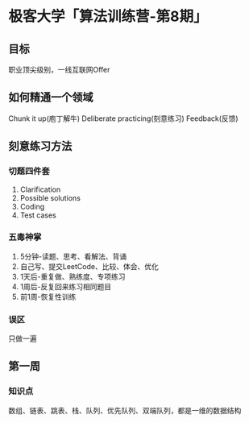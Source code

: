 # 极客大学「算法训练营-第8期」
## 目标
职业顶尖级别，一线互联网Offer
## 如何精通一个领域
Chunk it up(庖丁解牛)
Deliberate practicing(刻意练习)
Feedback(反馈)
## 刻意练习方法
### 切题四件套
1. Clarification
2. Possible solutions
3. Coding
4. Test cases
### 五毒神掌
1. 5分钟-读题、思考、看解法、背诵
2. 自己写、提交LeetCode、比较、体会、优化
3. 1天后-重复做、熟练度、专项练习
4. 1周后-反复回来练习相同题目
5. 前1周-恢复性训练
### 误区
只做一遍
## 第一周
### 知识点
数组、链表、跳表、栈、队列、优先队列、双端队列，都是一维的数据结构